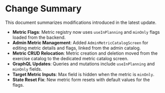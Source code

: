 # Change Summary

This document summarizes modifications introduced in the latest update.

- **Metric Flags**: Metric registry now uses `useInPlanning` and `minOnly` flags loaded from the backend.
- **Admin Metric Management**: Added `AdminMetricCatalogScreen` for editing metric details and flags, linked from the admin catalog.
- **Metric CRUD Relocation**: Metric creation and deletion moved from the exercise catalog to the dedicated metric catalog screen.
- **GraphQL Updates**: Queries and mutations include `useInPlanning` and `minOnly` fields.
- **Target Metric Inputs**: Max field is hidden when the metric is `minOnly`.
- **State Reset Fix**: New metric form resets with default values for the flags.